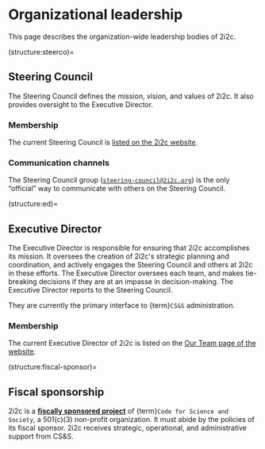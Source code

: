 # Organizational leadership

This page describes the organization-wide leadership bodies of 2i2c.

(structure:steerco)=
## Steering Council

The Steering Council defines the mission, vision, and values of 2i2c.
It also provides oversight to the Executive Director.

### Membership

The current Steering Council is [listed on the 2i2c website](https://2i2c.org/about/#steering-council).

### Communication channels

The Steering Council group ([`steering-council@2i2c.org`](mailto:steering-council@2i2c.org)) is the only “official” way to communicate with others on the Steering Council.

(structure:ed)=
## Executive Director

The Executive Director is responsible for ensuring that 2i2c accomplishes its mission.
It oversees the creation of 2i2c's strategic planning and coordination, and actively engages the Steering Council and others at 2i2c in these efforts.
The Executive Director oversees each team, and makes tie-breaking decisions if they are at an impasse in decision-making.
The Executive Director reports to the Steering Council.

They are currently the primary interface to {term}`CS&S` administration.

### Membership

The current Executive Director of 2i2c is listed on the [Our Team page of the website](https://2i2c.org/about/#our-team).

(structure:fiscal-sponsor)=
## Fiscal sponsorship

2i2c is a [**fiscally sponsored project**](https://en.wikipedia.org/wiki/Fiscal_sponsorship) of {term}`Code for Science and Society`, a 501(c)(3) non-profit organization.
It must abide by the policies of its fiscal sponsor.
2i2c receives strategic, operational, and administrative support from CS&S.
